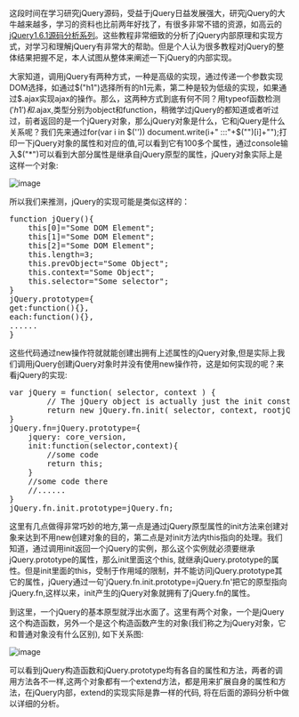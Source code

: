 这段时间在学习研究jQuery源码，受益于jQuery日益发展强大，研究jQuery的大牛越来越多，学习的资料也比前两年好找了，有很多非常不错的资源，如高云的<a href="http://www.cnblogs.com/nuysoft/archive/2011/11/14/2248023.html" target="_blank">jQuery1.6.1源码分析系列</a>。这些教程非常细致的分析了jQuery内部原理和实现方式，对学习和理解jQuery有非常大的帮助。但是个人认为很多教程对jQuery的整体结果把握不足，本人试图从整体来阐述一下jQuery的内部实现。<!--more-->

大家知道，调用jQuery有两种方式，一种是高级的实现，通过传递一个参数实现DOM选择，如通过$("h1")选择所有的h1元素，第二种是较为低级的实现，如果通过$.ajax实现ajax的操作。那么，这两种方式到底有何不同？用typeof函数检测$('h1')和$.ajax,类型分别为object和function，稍微学过jQuery的都知道或者听过过，前者返回的是一个jQuery对象，那么jQuery对象是什么，它和jQuery是什么关系呢？我们先来通过for(var i in $('')) document.write(i+" :::"+$("")[i]+"");打印一下jQuery对象的属性和对应的值,可以看到它有100多个属性，通过console输入$("*")可以看到大部分属性是继承自jQuery原型的属性，jQuery对象实际上是这样一个对象:

![image](http://www.hitoy.org/wp-content/uploads/jQuery-Object.png)

所以我们来推测，jQuery的实现可能是类似这样的：
<pre language='javascript'>
function jQuery(){
	this[0]="Some DOM Element";
	this[1]="Some DOM Element";
	this[2]="Some DOM Element";
	this.length=3;
	this.prevObject="Some Object";
	this.context="Some Object";
	this.selector="Some selector";
}
jQuery.prototype={
get:function(){},
each:function(){},
......
}
</pre>
这些代码通过new操作符就就能创建出拥有上述属性的jQuery对象,但是实际上我们调用jQuery创建jQuery对象时并没有使用new操作符，这是如何实现的呢？来看jQuery的实现:
<pre language='javascript'>
var jQuery = function( selector, context ) {
		// The jQuery object is actually just the init constructor 'enhanced'
		return new jQuery.fn.init( selector, context, rootjQuery );
}
jQuery.fn=jQuery.prototype={
	jquery: core_version,
	init:function(selector,context){
		//some code
		return this;
	}
	//some code there
	//......
}
jQuery.fn.init.prototype=jQuery.fn;
</pre>
这里有几点做得非常巧妙的地方,第一点是通过jQuery原型属性的init方法来创建对象来达到不用new创建对象的目的，第二点是对init方法内this指向的处理。我们知道，通过调用init返回一个jQuery的实例，那么这个实例就必须要继承jQuery.prototype的属性，那么init里面这个this, 就继承jQuery.prototype的属性。但是init里面的this，受制于作用域的限制，并不能访问jQuery.prototype其它的属性，jQuery通过一句'jQuery.fn.init.prototype=jQuery.fn'把它的原型指向jQuery.fn,这样以来，init产生的jQuery对象就拥有了jQuery.fn的属性。

到这里，一个jQuery的基本原型就浮出水面了。这里有两个对象，一个是jQuery这个构造函数，另外一个是这个构造函数产生的对象(我们称之为jQuery对象，它和普通对象没有什么区别), 如下关系图:

![image](http://www.hitoy.org/wp-content/uploads/jQuery-construct.png)

可以看到jQuery构造函数和jQuery.prototype均有各自的属性和方法，两者的调用方法各不一样,这两个对象都有一个extend方法，都是用来扩展自身的属性和方法，在jQuery内部，extend的实现实际是靠一样的代码, 将在后面的源码分析中做以详细的分析。
